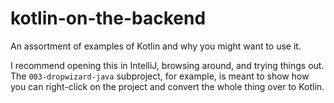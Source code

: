 kotlin-on-the-backend
=====================

An assortment of examples of Kotlin and why you might want to use it.

I recommend opening this in IntelliJ, browsing around, and trying things out. The `003-dropwizard-java` subproject, for example, is meant to show how you can right-click on the project and convert the whole thing over to Kotlin.
